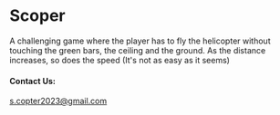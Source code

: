 
# Scoper

A challenging game where the player has to fly
the helicopter without touching the green bars, the ceiling and the ground. As the distance increases, so does the speed
(It's not as easy as it seems)


#### Contact Us: 
s.copter2023@gmail.com
